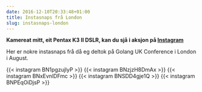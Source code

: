 ```yaml
---
date: 2016-12-10T20:33:48+01:00
title: Instasnaps frå London
slug: instasnaps-london
---
```

**Kamereat mitt, eit Pentax K3 II DSLR, kan du sjå i aksjon på [Instagram](https://www.instagram.com/bepsays/)**
<!--more-->

Her er nokre instasnaps frå då eg deltok på Golang UK Conference i London i August.

{{< instagram BN1pgzujlyP >}} 
{{< instagram BNzjzH8DmAx >}} 
{{< instagram BNxEvnlDFmc >}} 
{{< instagram BNSDD4gje1Q >}} 
{{< instagram BNPEqOiDjsP >}} 